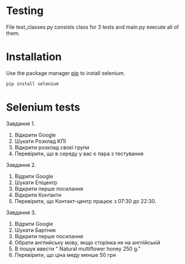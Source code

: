 # Testing
File test_classes.py consists class for 3 tests and main.py execute all of them.
# Installation

Use the package manager [pip](https://pip.pypa.io/en/stable/) to install selenium.

```bash
pip install selenium
```
# Selenium tests
Завдання 1.
1. Відкрити Google
2. Шукати Розклад КПІ
3. Відкрити розклад своєї групи
4. Перевірити, що в середу у вас є пара з тестування

Завдання 2.
1. Відрити Google
2. Шукати Епіцентр
3. Відкрити перше посилання
4. Відкрити Контакти
5. Перевірити, що Контакт-центр працює з 07:30 до 22:30.

Завдання 3.
1. Відрити Google
2. Шукати Бартник
3. Відкрити перше посилання
4. Обрати английську мову, якщо сторінка не на англійській
5. В пошук ввести " Natural multiflower honey 250 g."
5. Перевірити, що ціна меду менше 50 грн
